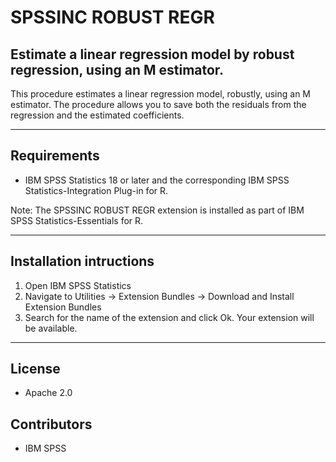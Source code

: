# SPSSINC ROBUST REGR
## Estimate a linear regression model by robust regression, using an M estimator.
 This procedure estimates a linear regression model, robustly, using an M estimator. The procedure allows you to save both the residuals from the regression and the estimated coefficients.

---
Requirements
----
- IBM SPSS Statistics 18 or later and the corresponding IBM SPSS Statistics-Integration Plug-in for R.

Note: The SPSSINC ROBUST REGR extension is installed as part of IBM SPSS Statistics-Essentials for R.

---
Installation intructions
----
1. Open IBM SPSS Statistics
2. Navigate to Utilities -> Extension Bundles -> Download and Install Extension Bundles
3. Search for the name of the extension and click Ok. Your extension will be available.

---
License
----

- Apache 2.0
                              
Contributors
----

  - IBM SPSS
